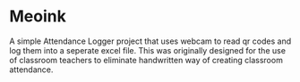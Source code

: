 # Meoink

A simple Attendance Logger project that uses webcam to read qr codes and log them into a seperate excel file.
This was originally designed for the use of classroom teachers to eliminate handwritten way of creating classroom attendance.
